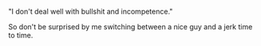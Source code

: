 "I don't deal well with bullshit and incompetence."

So don't be surprised by me switching between a nice guy and a jerk time to time.
